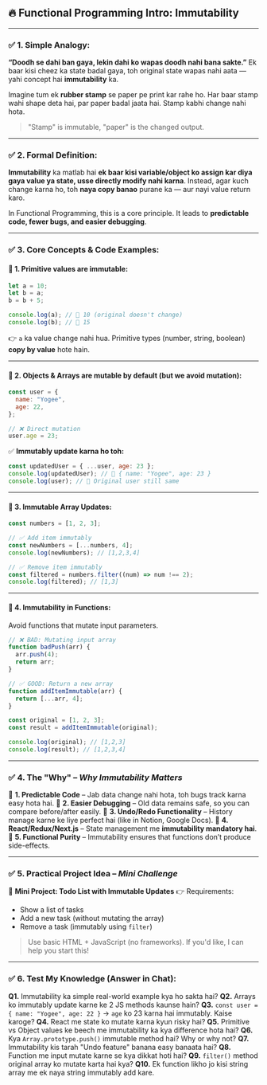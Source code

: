## 🔥 Functional Programming Intro: **Immutability**

---

### ✅ 1. Simple Analogy:

**“Doodh se dahi ban gaya, lekin dahi ko wapas doodh nahi bana sakte.”**
Ek baar kisi cheez ka state badal gaya, toh original state wapas nahi aata — yahi concept hai **immutability** ka.

Imagine tum ek **rubber stamp** se paper pe print kar rahe ho. Har baar stamp wahi shape deta hai, par paper badal jaata hai. Stamp kabhi change nahi hota.

> "Stamp" is immutable, "paper" is the changed output.

---

### ✅ 2. Formal Definition:

**Immutability** ka matlab hai **ek baar kisi variable/object ko assign kar diya gaya value ya state, usse directly modify nahi karna**.
Instead, agar kuch change karna ho, toh **naya copy banao** purane ka — aur nayi value return karo.

In Functional Programming, this is a core principle.
It leads to **predictable code, fewer bugs, and easier debugging**.

---

### ✅ 3. Core Concepts & Code Examples:

#### 📌 1. **Primitive values are immutable:**

```js
let a = 10;
let b = a;
b = b + 5;

console.log(a); // 🔹 10 (original doesn't change)
console.log(b); // 🔹 15
```

👉 `a` ka value change nahi hua. Primitive types (number, string, boolean) **copy by value** hote hain.

---

#### 📌 2. **Objects & Arrays are mutable by default (but we avoid mutation):**

```js
const user = {
  name: "Yogee",
  age: 22,
};

// ❌ Direct mutation
user.age = 23;
```

✅ **Immutably update karna ho toh:**

```js
const updatedUser = { ...user, age: 23 };
console.log(updatedUser); // 🔹 { name: "Yogee", age: 23 }
console.log(user); // 🔹 Original user still same
```

---

#### 📌 3. **Immutable Array Updates:**

```js
const numbers = [1, 2, 3];

// ✅ Add item immutably
const newNumbers = [...numbers, 4];
console.log(newNumbers); // [1,2,3,4]

// ✅ Remove item immutably
const filtered = numbers.filter((num) => num !== 2);
console.log(filtered); // [1,3]
```

---

#### 📌 4. **Immutability in Functions:**

Avoid functions that mutate input parameters.

```js
// ❌ BAD: Mutating input array
function badPush(arr) {
  arr.push(4);
  return arr;
}

// ✅ GOOD: Return a new array
function addItemImmutable(arr) {
  return [...arr, 4];
}

const original = [1, 2, 3];
const result = addItemImmutable(original);

console.log(original); // [1,2,3]
console.log(result); // [1,2,3,4]
```

---

### ✅ 4. The "Why" – _Why Immutability Matters_

📌 **1. Predictable Code** – Jab data change nahi hota, toh bugs track karna easy hota hai.
📌 **2. Easier Debugging** – Old data remains safe, so you can compare before/after easily.
📌 **3. Undo/Redo Functionality** – History manage karne ke liye perfect hai (like in Notion, Google Docs).
📌 **4. React/Redux/Next.js** – State management me **immutability mandatory hai**.
📌 **5. Functional Purity** – Immutability ensures that functions don’t produce side-effects.

---

### ✅ 5. Practical Project Idea – _Mini Challenge_

🎯 **Mini Project: Todo List with Immutable Updates**
👉 Requirements:

- Show a list of tasks
- Add a new task (without mutating the array)
- Remove a task (immutably using `filter`)

> Use basic HTML + JavaScript (no frameworks). If you'd like, I can help you start this!

---

### ✅ 6. Test My Knowledge (Answer in Chat):

**Q1.** Immutability ka simple real-world example kya ho sakta hai?
**Q2.** Arrays ko immutably update karne ke 2 JS methods kaunse hain?
**Q3.** `const user = { name: "Yogee", age: 22 }` → `age` ko 23 karna hai immutably. Kaise karoge?
**Q4.** React me state ko mutate karna kyun risky hai?
**Q5.** Primitive vs Object values ke beech me immutability ka kya difference hota hai?
**Q6.** Kya `Array.prototype.push()` immutable method hai? Why or why not?
**Q7.** Immutability kis tarah "Undo feature" banana easy banaata hai?
**Q8.** Function me input mutate karne se kya dikkat hoti hai?
**Q9.** `filter()` method original array ko mutate karta hai kya?
**Q10.** Ek function likho jo kisi string array me ek naya string immutably add kare.
